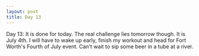 ```yaml
---
layout: post
title: Day 13
---
```


Day 13: It is done for today. The real challenge lies tomorrow though. It is July 4th. I will have to wake up early, finish my workout and head for Fort Worth's Fourth of July event. Can't wait to sip some beer in a tube at a river.


